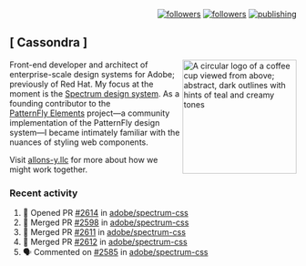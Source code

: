 <p align="right"><a rel="me" href="https://front-end.social/@castastrophe">
    <img alt="followers" title="Follow me on Mastodon" src="https://img.shields.io/mastodon/follow/109297102751309835?domain=https%3A%2F%2Ffront-end.social&label=Follow&logo=mastodon&logoColor=white&style=for-the-badge&labelColor=008080&color=006969"/></a>
  <a href="https://codepen.io/castastrophe/">
    <img alt="followers" title="Follow me on CodePen" src="https://img.shields.io/badge/23-1?color=640464&labelColor=7c007c&style=for-the-badge&logo=codepen&label=Follow"/></a>
<a href="https://castastrophe.medium.com/">
    <img alt="publishing" title="View articles on Medium" src="https://img.shields.io/badge/107-1?color=666&labelColor=444&label=subscribe&logo=medium&logoColor=white&style=for-the-badge"/></a>
</p>

## [&nbsp;Cassondra&nbsp;]

<img align="right" src="https://github-production-user-asset-6210df.s3.amazonaws.com/1840295/253016758-ba468774-1cd3-42c2-8f43-947b5eeb5edf.png" height="200" alt="A circular logo of a coffee cup viewed from above; abstract, dark outlines with hints of teal and creamy tones">

Front-end developer and architect of enterprise-scale design systems for Adobe; previously of Red Hat. My focus at the moment is the [Spectrum design system](https://github.com/adobe/spectrum-css). As a founding contributor to the [PatternFly&nbsp;Elements](https://github.com/patternfly/patternfly-elements) project&mdash;a community implementation of the PatternFly design system&mdash;I became intimately familiar with the nuances of styling web components.

Visit [allons-y.llc](http://allons-y.llc/) for more about how we might work together.

### Recent activity

<!--START_SECTION:activity-->
1. 💪 Opened PR [#2614](https://github.com/adobe/spectrum-css/pull/2614) in [adobe/spectrum-css](https://github.com/adobe/spectrum-css)
2. 🎉 Merged PR [#2598](https://github.com/adobe/spectrum-css/pull/2598) in [adobe/spectrum-css](https://github.com/adobe/spectrum-css)
3. 🎉 Merged PR [#2611](https://github.com/adobe/spectrum-css/pull/2611) in [adobe/spectrum-css](https://github.com/adobe/spectrum-css)
4. 🎉 Merged PR [#2612](https://github.com/adobe/spectrum-css/pull/2612) in [adobe/spectrum-css](https://github.com/adobe/spectrum-css)
5. 🗣 Commented on [#2585](https://github.com/adobe/spectrum-css/issues/2585#issuecomment-2024015601) in [adobe/spectrum-css](https://github.com/adobe/spectrum-css)
<!--END_SECTION:activity-->
